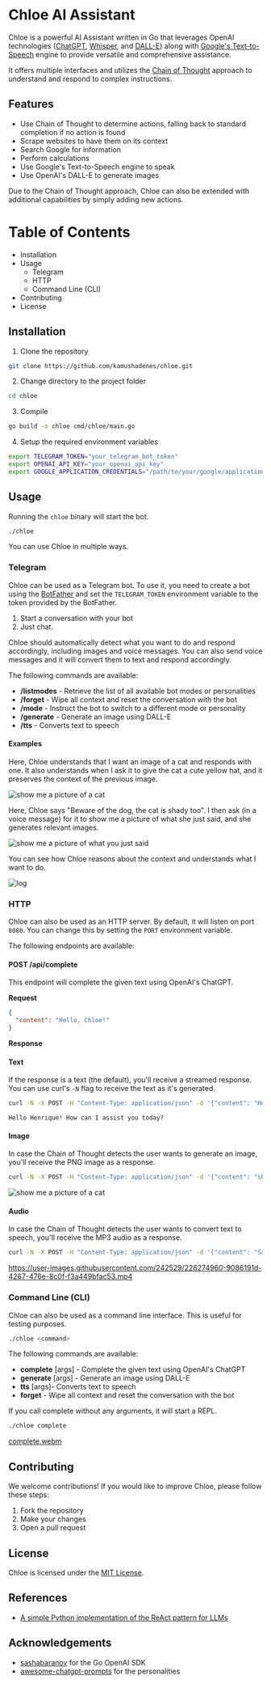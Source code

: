 # Chloe AI Assistant

Chloe is a powerful AI Assistant written in Go that leverages OpenAI
technologies ([ChatGPT](https://openai.com/product/gpt-4), [Whisper](https://openai.com/research/whisper),
and [DALL-E](https://openai.com/product/dall-e-2)) along
with [Google's Text-to-Speech](https://cloud.google.com/text-to-speech) engine to provide versatile
and comprehensive
assistance.

It offers multiple interfaces and utilizes
the [Chain of Thought](https://til.simonwillison.net/llms/python-react-pattern) approach to
understand and respond to complex instructions.

## Features

- Use Chain of Thought to determine actions, falling back to standard completion if no action is
  found
- Scrape websites to have them on its context
- Search Google for information
- Perform calculations
- Use Google's Text-to-Speech engine to speak
- Use OpenAI's DALL-E to generate images

Due to the Chain of Thought approach, Chloe can also be extended with additional capabilities by
simply adding new actions.

# Table of Contents

- Installation
- Usage
    - Telegram
    - HTTP
    - Command Line (CLI)
- Contributing
- License

## Installation

1. Clone the repository

```bash
git clone https://github.com/kamushadenes/chloe.git
```

2. Change directory to the project folder

```bash
cd chloe
```

3. Compile

```bash
go build -o chloe cmd/chloe/main.go
```

4. Setup the required environment variables

```bash
export TELEGRAM_TOKEN="your_telegram_bot_token"
export OPENAI_API_KEY="your_openai_api_key"
export GOOGLE_APPLICATION_CREDENTIALS="/path/to/your/google/application/credentials.json"
```

## Usage

Running the `chloe` binary will start the bot.

```bash
./chloe
```

You can use Chloe in multiple ways.

### Telegram

Chloe can be used as a Telegram bot. To use it, you need to create a bot using
the [BotFather](https://t.me/botfather) and set the `TELEGRAM_TOKEN` environment variable to the
token provided by the BotFather.

1. Start a conversation with your bot
2. Just chat.

Chloe should automatically detect what you want to do and respond accordingly, including
images and voice messages. You can also send voice messages and it will convert them to text and
respond accordingly.

The following commands are available:

- **/listmodes** - Retrieve the list of all available bot modes or personalities
- **/forget** - Wipe all context and reset the conversation with the bot
- **/mode** - Instruct the bot to switch to a different mode or personality
- **/generate** - Generate an image using DALL-E
- **/tts** - Converts text to speech

#### Examples

Here, Chloe understands that I want an image of a cat and responds with one. It also understands when I ask it to give the cat a cute yellow hat, and it preserves the context of the previous image.

![show me a picture of a cat](.github/resources/images/telegram.png)

Here, Chloe says "Beware of the dog, the cat is shady too". I then ask (in a voice message) for it to show me a picture of what she just said, and she generates relevant images.


![show me a picture of what you just said](.github/resources/images/telegram2.png)

You can see how Chloe reasons about the context and understands what I want to do.

![log](.github/resources/images/log.png)

### HTTP

Chloe can also be used as an HTTP server. By default, it will listen on port `8080`. You can change
this by setting the `PORT` environment variable.

The following endpoints are available:

#### POST /api/complete

This endpoint will complete the given text using OpenAI's ChatGPT.

**Request**

```json
{
  "content": "Hello, Chloe!"
}
```

**Response**

#### Text

If the response is a text (the default), you'll receive a streamed response. You can use curl's `-N`
flag to receive the text as it's generated.

```bash
curl -N -X POST -H "Content-Type: application/json" -d '{"content": "Hello, Chloe!"}' http://localhost:8080/api/complete
```

```
Hello Henrique! How can I assist you today?
```

#### Image

In case the Chain of Thought detects the user wants to generate an image, you'll receive the PNG
image as a response.

```bash
curl -N -X POST -H "Content-Type: application/json" -d '{"content": "show me a picture of a cat"}' http://localhost:8080/api/complete
```

![show me a picture of a cat](.github/resources/images/cat.png)

#### Audio

In case the Chain of Thought detects the user wants to convert text to speech, you'll receive the
MP3 audio as a response.

```bash
curl -N -X POST -H "Content-Type: application/json" -d '{"content": "Say out loud: Hello, Chloe!"}' http://localhost:8080/api/complete
```

https://user-images.githubusercontent.com/242529/226274960-9086191d-4267-476e-8c0f-f3a449bfac53.mp4

### Command Line (CLI)

Chloe can also be used as a command line interface. This is useful for testing purposes.

```bash
./chloe <command>
```

The following commands are available:

- **complete** [args] - Complete the given text using OpenAI's ChatGPT
- **generate** [args] - Generate an image using DALL-E
- **tts** [args]- Converts text to speech
- **forget** - Wipe all context and reset the conversation with the bot

If you call complete without any arguments, it will start a REPL.

```bash
./chloe complete
```

[complete.webm](https://user-images.githubusercontent.com/242529/226281153-152b77c3-4d1f-4d22-bb04-41a39cdd740b.webm)

## Contributing

We welcome contributions! If you would like to improve Chloe, please follow these steps:

1. Fork the repository
2. Make your changes
3. Open a pull request

## License

Chloe is licensed under the [MIT License](LICENSE).

## References

- [A simple Python implementation of the ReAct pattern for LLMs](https://til.simonwillison.net/llms/python-react-pattern)

## Acknowledgements

- [sashabaranov](https://github.com/sashabaranov/go-openai) for the Go OpenAI SDK
- [awesome-chatgpt-prompts](https://github.com/f/awesome-chatgpt-prompts) for the personalities